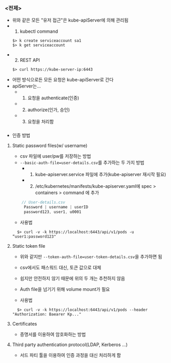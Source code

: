 ### <전제>

- 위와 같은 모든 "유저 접근"은 kube-apiServer에 의해 관리됨
- 1. kubectl command
  ```shell
  $> k create serviceaccount sa1
  $> k get serviceaccount
  ```
- 2. REST API
  ```shell
  $> curl https://kube-server-ip:6443
  ```
- 어떤 방식으로든 모든 요청은 kube-apiServer로 간다
- apiServer는...
  - 1. 요청을 authenticate(인증)
  - 2. authorize(인가, 승인)
  - 3. 요청을 처리함

### <Authentication methods>

- 인증 방법

1.  Static password files(w/ username)

    - csv 파일에 user/pw를 저장하는 방법
    - `--basic-auth-file=user-details.csv`를 추가하는 두 가지 방법
      - 1.  kube-apiserver.service 파일에 추가(kube-apiserver 재시작 필요)
      - 2.  /etc/kubernetes/manifests/kube-apiserver.yaml에 spec > containers > command 에 추가

    ```c
    	// User-details.csv
         Password | username | userID
         password123, user1, u0001
    ```

    - 사용법

    ```shell
      $> curl -v -k https://localhost:6443/api/v1/pods -u “user1:password123"
    ```

2.  Static token file

    - 위와 같지만 `--token-auth-file=user-token-details.csv`을 추가하면 됨
    - csv에서도 패스워드 대신, 토큰 값으로 대체
    - 쉽지만 안전하지 않기 때문에 위의 두 개는 추천하지 않음
    - Auth file을 넘기기 위해 volume mount가 필요

    - 사용법

    ```shell
      $> curl -v -k https://localhost:6443/api/v1/pods --header "Authorization: Baearer Kp..."
    ```

3.  Certificates

    - 증명서를 이용하여 암호화하는 방법

4.  Third party authentication protocol(LDAP, Kerberos …)

    - 서드 파티 툴을 이용하여 인증 과정을 대신 처리하게 함
